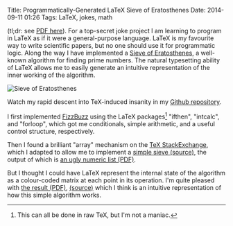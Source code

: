 Title: Programmatically-Generated LaTeX Sieve of Eratosthenes
Date: 2014-09-11 01:26
Tags: LaTeX, jokes, math

<!-- did a lightning talk about this: https://www.youtube.com/watch?v=mTfw3useXro#t=1h28m40s -->

(tl;dr: see [PDF here](/pdf/sieve.pdf)). For a top-secret joke project I am learning to program in LaTeX as if it were a general-purpose language. LaTeX is my favourite way to write scientific papers, but no one should use it for programmatic logic. Along the way I have implemented a [Sieve of Eratosthenes](http://en.wikipedia.org/wiki/Sieve_of_Eratosthenes), a well-known algorithm for finding prime numbers. The natural typesetting ability of LaTeX allows me to easily generate an intuitive representation of the inner working of the algorithm.

<img style="float: center" src="/images/sieve_100.png" alt="Sieve of Eratosthenes">

Watch my rapid descent into TeX-induced insanity in my [Github repository](https://github.com/iank/latex-hacks/).

I first implemented [FizzBuzz](http://blog.codinghorror.com/why-cant-programmers-program/) using the LaTeX packages[^rawtex] "ifthen", "intcalc", and "forloop", which got me conditionals, simple arithmetic, and a useful control structure, respectively.

Then I found a brilliant "array" mechanism on the [TeX StackExchange](http://tex.stackexchange.com/questions/37426/create-an-array-of-variables), which I adapted to allow me to implement a [simple sieve (source)](https://github.com/iank/latex-hacks/blob/master/sieve/sieve_ugly.tex), the output of which is [an ugly numeric list (PDF)](/pdf/sieve_ugly.pdf).

But I thought I could have LaTeX represent the internal state of the algorithm as a colour-coded matrix at each point in its operation. I'm quite pleased with [the result (PDF)](/pdf/sieve.pdf), [(source)](https://github.com/iank/latex-hacks/blob/master/sieve/sieve.tex) which I think is an intuitive representation of how this simple algorithm works.

[^rawtex]: This can all be done in raw TeX, but I'm not a maniac.
